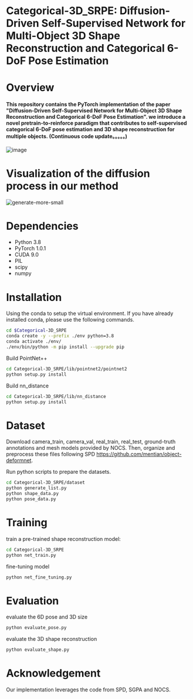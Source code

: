 # Categorical-3D_SRPE: Diffusion-Driven Self-Supervised Network for Multi-Object 3D Shape Reconstruction and Categorical 6-DoF Pose Estimation
# Overview
#### This repository contains the PyTorch implementation of the paper "Diffusion-Driven Self-Supervised Network for Multi-Object 3D Shape Reconstruction and Categorical 6-DoF Pose Estimation". we introduce a novel pretrain-to-reinforce paradigm that contributes to self-supervised categorical 6-DoF pose estimation and 3D shape reconstruction for multiple objects. (Continuous code update。。。。。)

![image](https://github.com/S-JingTao/Categorical-3D_SRPE/assets/26479294/bd3a10b6-5b61-469a-8139-138584256075)

# Visualization of the diffusion process in our method
![generate-more-small](https://github.com/S-JingTao/Categorical-3D_SRPE/assets/26479294/03555ae2-e2e0-4c60-a982-f1e3a1bc50bf)

# Dependencies
* Python 3.8
* PyTorch 1.0.1
* CUDA 9.0
* PIL
* scipy
* numpy

# Installation
Using the conda to setup the virtual environment. If you have already installed conda, please use the following commands.

```bash
cd $Categorical-3D_SRPE
conda create -y --prefix ./env python=3.8
conda activate ./env/
./env/bin/python -m pip install --upgrade pip
```
Build PointNet++
```bash
cd Categorical-3D_SRPE/lib/pointnet2/pointnet2
python setup.py install
```
Build nn_distance
```bash
cd Categorical-3D_SRPE/lib/nn_distance
python setup.py install
```
# Dataset
Download camera_train, camera_val, real_train, real_test, ground-truth annotations and mesh models provided by NOCS. Then, organize and preprocess these files following SPD https://github.com/mentian/object-deformnet.

Run python scripts to prepare the datasets.
```bash
cd Categorical-3D_SRPE/dataset
python generate_list.py
python shape_data.py
python pose_data.py
```
# Training
train a pre-trained shape reconstruction model:
```bash
cd Categorical-3D_SRPE
python net_train.py
```
fine-tuning model
```bash
python net_fine_tuning.py
```
# Evaluation
evaluate the 6D pose and 3D size
```bash
python evaluate_pose.py
```
evaluate the 3D shape reconstruction
```bash
python evaluate_shape.py
```
# Acknowledgement
Our implementation leverages the code from SPD, SGPA and  NOCS.
